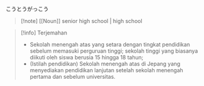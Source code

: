 こうとうがっこう
>[!note] [[Noun]]
>senior high school | high school

>[!info] Terjemahan
>- Sekolah menengah atas yang setara dengan tingkat pendidikan sebelum memasuki perguruan tinggi; sekolah tinggi yang biasanya diikuti oleh siswa berusia 15 hingga 18 tahun;  
>- (Istilah pendidikan) Sekolah menengah atas di Jepang yang menyediakan pendidikan lanjutan setelah sekolah menengah pertama dan sebelum universitas.